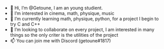 - 👋 Hi, I’m @Getoune, I am an young studient.
- 👀 I’m interested in cinema, math, physique, music
- 🌱 I’m currently learning math, physique, python, for a project I begin to try C and C++
- 💞️ I’m looking to collaborate on every project, I am interested in many things so the only criter is the utilities of the project 
- 📫 You can join me with Discord (getoune#1817) 
